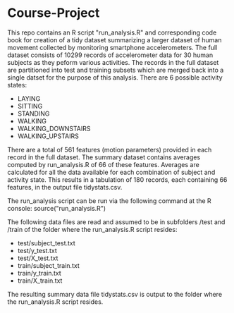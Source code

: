 Course-Project
==============
This repo contains an R script "run_analysis.R" and corresponding code book for creation of a tidy dataset summarizing a larger dataset of human movement collected by monitoring smartphone accelerometers.  The full dataset consists of 10299 records of accelerometer data for 30 human subjects as they peform various activities.  The records in the full dataset are partitioned into test and training subsets which are merged back into a single datset for the purpose of this analysis.  There are 6 possible activity states:
* LAYING
* SITTING
* STANDING
* WALKING
* WALKING_DOWNSTAIRS
* WALKING_UPSTAIRS

There are a total of 561 features (motion parameters) provided in each record in the full dataset.  The summary dataset contains averages computed by run_analysis.R of 66 of these features.  Averages are calculated for all the data available for each combination of subject and activity state.  This results in a tabulation of 180 records, each containing 66 features, in the output file tidystats.csv.

The run_analysis script can be run via the following command at the R console:
source("run_analysis.R")

The following data files are read and assumed to be in subfolders /test and /train of the folder where the run_analysis.R script resides:
* test/subject_test.txt
* test/y_test.txt
* test/X_test.txt
* train/subject_train.txt
* train/y_train.txt
* train/X_train.txt

The resulting summary data file tidystats.csv is output to the folder where the run_analysis.R script resides.

